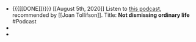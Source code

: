 - {{{[[DONE]]}}}}  [[August 5th, 2020]] Listen to [this podcast](https://www.ordinarymind.com/talks/394-what-is-buddha-a-sh-t-stick?fbclid=IwAR2L7qPtZi4hV9JLkZ2VuQdcWHJZNRkUTvhM3eg9QdRvjIbfyiyNwDBeWWA), recommended by [[Joan Tollifson]]. Title: **Not dismissing ordinary life** #Podcast
- 
- 
